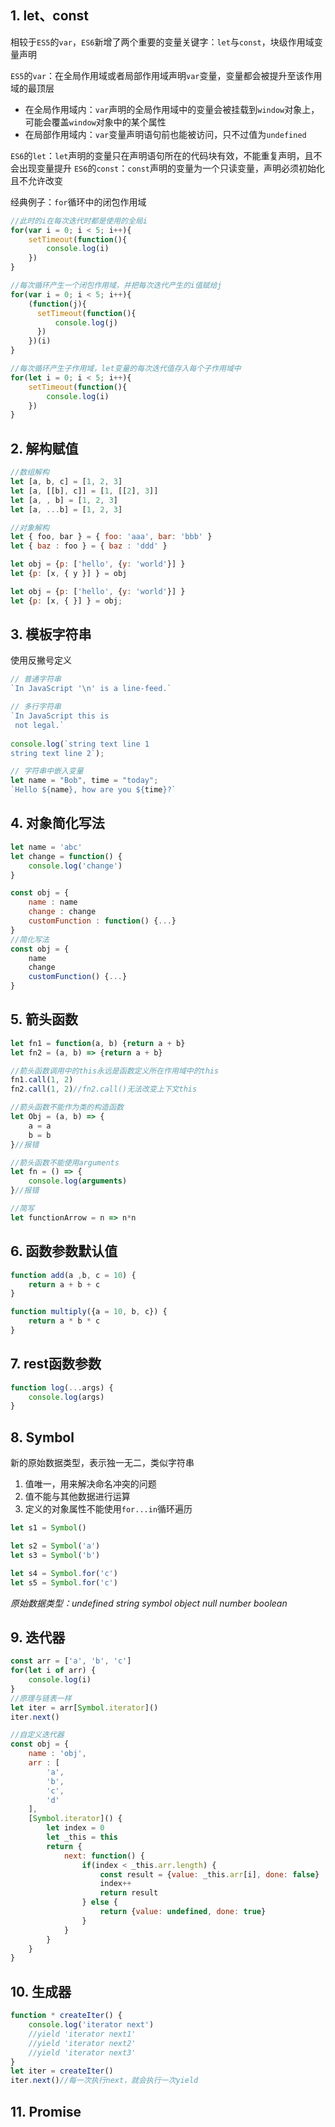 ## 1. let、const
相较于`ES5`的`var`，`ES6`新增了两个重要的变量关键字：`let`与`const`，块级作用域变量声明

`ES5`的`var`：在全局作用域或者局部作用域声明`var`变量，变量都会被提升至该作用域的最顶层
- 在全局作用域内：`var`声明的全局作用域中的变量会被挂载到`window`对象上，可能会覆盖`window`对象中的某个属性
- 在局部作用域内：`var`变量声明语句前也能被访问，只不过值为`undefined`

`ES6`的`let`：`let`声明的变量只在声明语句所在的代码块有效，不能重复声明，且不会出现变量提升
`ES6`的`const`：`const`声明的变量为一个只读变量，声明必须初始化且不允许改变

经典例子：`for`循环中的闭包作用域
```js
//此时的i在每次迭代时都是使用的全局i
for(var i = 0; i < 5; i++){
	setTimeout(function(){
    	console.log(i)
    })
}

//每次循环产生一个闭包作用域，并把每次迭代产生的i值赋给j
for(var i = 0; i < 5; i++){
	(function(j){
      setTimeout(function(){
          console.log(j)
      })
    })(i)
}

//每次循环产生子作用域，let变量的每次迭代值存入每个子作用域中
for(let i = 0; i < 5; i++){
    setTimeout(function(){
        console.log(i)
    })
}
```

## 2. 解构赋值
```js
//数组解构
let [a, b, c] = [1, 2, 3]
let [a, [[b], c]] = [1, [[2], 3]]
let [a, , b] = [1, 2, 3]
let [a, ...b] = [1, 2, 3]

//对象解构
let { foo, bar } = { foo: 'aaa', bar: 'bbb' }
let { baz : foo } = { baz : 'ddd' }

let obj = {p: ['hello', {y: 'world'}] }
let {p: [x, { y }] } = obj

let obj = {p: ['hello', {y: 'world'}] }
let {p: [x, { }] } = obj;
```

## 3. 模板字符串
使用反撇号定义
```js
// 普通字符串
`In JavaScript '\n' is a line-feed.`

// 多行字符串
`In JavaScript this is
 not legal.`
 
console.log(`string text line 1
string text line 2`);

// 字符串中嵌入变量
let name = "Bob", time = "today";
`Hello ${name}, how are you ${time}?`
```

## 4. 对象简化写法
```js
let name = 'abc'
let change = function() {
	console.log('change')
}

const obj = {
	name : name
	change : change
	customFunction : function() {...}
}
//简化写法
const obj = {
	name
	change
	customFunction() {...}
}
```

## 5. 箭头函数
```js
let fn1 = function(a, b) {return a + b}
let fn2 = (a, b) => {return a + b}

//箭头函数调用中的this永远是函数定义所在作用域中的this
fn1.call(1, 2)
fn2.call(1, 2)//fn2.call()无法改变上下文this

//箭头函数不能作为类的构造函数
let Obj = (a, b) => {
	a = a
	b = b
}//报错

//箭头函数不能使用arguments
let fn = () => {
	console.log(arguments)
}//报错

//简写
let functionArrow = n => n*n
```

## 6. 函数参数默认值
```js
function add(a ,b, c = 10) {
	return a + b + c
}

function multiply({a = 10, b, c}) {
	return a * b * c
}
```

## 7. rest函数参数
```js
function log(...args) {
	console.log(args)
}
```

## 8. Symbol
新的原始数据类型，表示独一无二，类似字符串
1. 值唯一，用来解决命名冲突的问题
2. 值不能与其他数据进行运算
3. 定义的对象属性不能使用`for...in`循环遍历

```js
let s1 = Symbol()

let s2 = Symbol('a')
let s3 = Symbol('b')

let s4 = Symbol.for('c')
let s5 = Symbol.for('c')
```

*原始数据类型：undefined string symbol object null number boolean*

## 9. 迭代器
```js
const arr = ['a', 'b', 'c']
for(let i of arr) {
	console.log(i)
}
//原理与链表一样
let iter = arr[Symbol.iterator]()
iter.next()

//自定义迭代器
const obj = {
	name : 'obj',
	arr : [
		'a',
		'b',
		'c',
		'd'
	],
	[Symbol.iterator]() {
		let index = 0
		let _this = this
		return {
			next: function() {
				if(index < _this.arr.length) {
					const result = {value: _this.arr[i], done: false}
					index++
					return result
				} else {
					return {value: undefined, done: true}
				}
			}
		}
	}
}
```

## 10. 生成器
```js
function * createIter() {
	console.log('iterator next')
	//yield 'iterator next1'
	//yield 'iterator next2'
	//yield 'iterator next3'
}
let iter = createIter()
iter.next()//每一次执行next，就会执行一次yield
```

## 11. Promise
